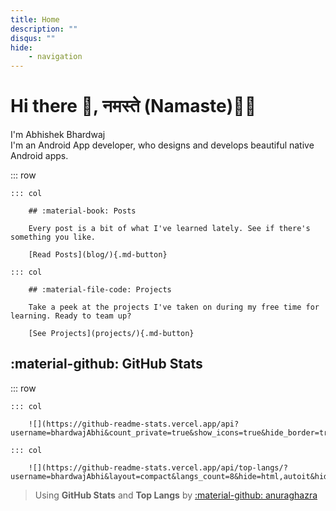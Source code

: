 ```yaml
---
title: Home
description: ""
disqus: ""
hide:
    - navigation
---
```


<style>
    .md-typeset .cover {
        display: none;
    }
    .md-typeset .cover + hr {
        display: none;
    }
    .md-typeset h1,
    .md-typeset h2 {
        color: navy;
    }
</style>

# Hi there 👋, नमस्ते (Namaste)🙏🏻

I'm Abhishek Bhardwaj </br>
I'm an Android App developer, who designs and develops beautiful native Android apps.

::: row

    ::: col

        ## :material-book: Posts

        Every post is a bit of what I've learned lately. See if there's something you like.

        [Read Posts](blog/){.md-button}

    ::: col

        ## :material-file-code: Projects

        Take a peek at the projects I've taken on during my free time for learning. Ready to team up?

        [See Projects](projects/){.md-button}


## :material-github: GitHub Stats

::: row

    ::: col

        ![](https://github-readme-stats.vercel.app/api?username=bhardwajAbhi&count_private=true&show_icons=true&hide_border=true&hide_title=true)

    ::: col

        ![](https://github-readme-stats.vercel.app/api/top-langs/?username=bhardwajAbhi&layout=compact&langs_count=8&hide=html,autoit&hide_border=true&hide_title=true)


> Using __GitHub Stats__ and __Top Langs__ by [:material-github: anuraghazra](https://github.com/anuraghazra/github-readme-stats)
